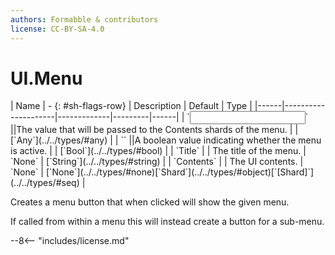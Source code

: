 ```yaml
---
authors: Formabble & contributors
license: CC-BY-SA-4.0
---
```



# UI.Menu

<div class="sh-parameters" markdown="1">
| Name | - {: #sh-flags-row} | Description | Default | Type |
|------|---------------------|-------------|---------|------|
| `<input>` ||The value that will be passed to the Contents shards of the menu. | | [`Any`](../../types/#any) |
| `<output>` ||A boolean value indicating whether the menu is active. | | [`Bool`](../../types/#bool) |
| `Title` |  | The title of the menu. | `None` | [`String`](../../types/#string) |
| `Contents` |  | The UI contents. | `None` | [`None`](../../types/#none)[`Shard`](../../types/#object)[`[Shard]`](../../types/#seq) |

</div>

Creates a menu button that when clicked will show the given menu.

If called from within a menu this will instead create a button for a sub-menu.

--8<-- "includes/license.md"

